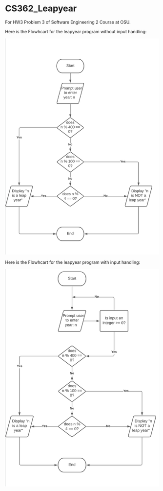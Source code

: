 # CS362_Leapyear
For HW3 Problem 3 of Software Engineering 2 Course at OSU. 

Here is the Flowhcart for the leapyear program without input handling:

![No input Handling](https://github.com/swihartc/CS362_Leapyear/blob/master/Flowchart_no_handle.PNG)

Here is the Flowhcart for the leapyear program with input handling:

![With Input Handling](https://github.com/swihartc/CS362_Leapyear/blob/master/Flowchart_with_handle.PNG)
